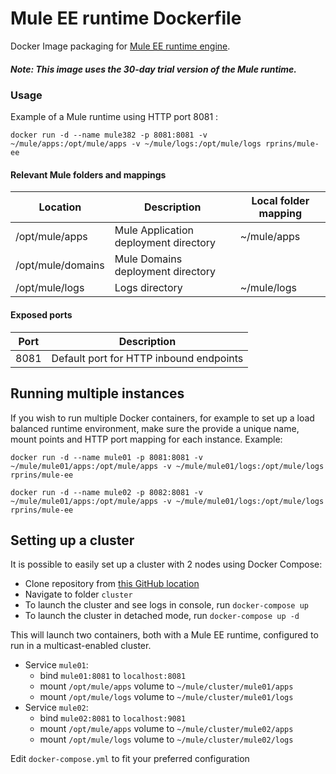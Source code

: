 
# Mule EE runtime Dockerfile

Docker Image packaging for [Mule EE runtime engine](https://www.mulesoft.com/platform/mule).

##### Note: This image uses the 30-day trial version of the Mule runtime.


### Usage
Example of a Mule runtime using HTTP port 8081 :

```
docker run -d --name mule382 -p 8081:8081 -v ~/mule/apps:/opt/mule/apps -v ~/mule/logs:/opt/mule/logs rprins/mule-ee
```

#### Relevant Mule folders and mappings
| Location          | Description                            | Local folder mapping |
|------------------ |----------------------------------------|----------------------|
|/opt/mule/apps     | Mule Application deployment directory  | ~/mule/apps          |
|/opt/mule/domains  | Mule Domains deployment directory      | |
|/opt/mule/logs     | Logs directory                         | ~/mule/logs          |


#### Exposed ports
| Port | Description                                                    |
|----- |----------------------------------------------------------------|
| 8081 | Default port for HTTP inbound endpoints                        |


## Running multiple instances
If you wish to run multiple Docker containers, for example to set up a load balanced runtime environment, make sure the provide a unique name, mount points and HTTP port mapping for each instance.
Example:

`docker run -d --name mule01 -p 8081:8081 -v ~/mule/mule01/apps:/opt/mule/apps -v ~/mule/mule01/logs:/opt/mule/logs rprins/mule-ee`

`docker run -d --name mule02 -p 8082:8081 -v ~/mule/mule01/apps:/opt/mule/apps -v ~/mule/mule01/logs:/opt/mule/logs rprins/mule-ee`


## Setting up a cluster
It is possible to easily set up a cluster with 2 nodes using Docker Compose:
* Clone repository from [this GitHub location](https://github.com/rajprins/mule-ee-docker)
* Navigate to folder `cluster`
* To launch the cluster and see logs in console, run `docker-compose up`
* To launch the cluster in detached mode, run `docker-compose up -d`


This will launch two containers, both with a Mule EE runtime, configured to run in a multicast-enabled cluster.
* Service `mule01`:
  * bind `mule01:8081` to `localhost:8081`
  * mount `/opt/mule/apps` volume to `~/mule/cluster/mule01/apps`
  * mount `/opt/mule/logs` volume to `~/mule/cluster/mule01/logs`
* Service `mule02`:
  * bind `mule02:8081` to `localhost:9081`
  * mount `/opt/mule/apps` volume to `~/mule/cluster/mule02/apps`
  * mount `/opt/mule/logs` volume to `~/mule/cluster/mule02/logs`

Edit `docker-compose.yml` to fit your preferred configuration
